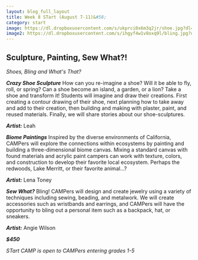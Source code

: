 ```yaml
---
layout: blog_full_layout
title: Week 8 STart (August 7-11)&#58; 
category: start
image: https://dl.dropboxusercontent.com/s/ukprci0x6m3q2jr/shoe.jpg?dl=0
image2: https://dl.dropboxusercontent.com/s/ihgyf4w1v8oxq9l/bling.jpg?dl=0
---
```



## Sculpture, Painting, Sew What?!


*_Shoes, Bling and What's That?_*

**_Crazy Shoe Sculpture_**
How can you re-imagine a shoe? Will it be able to fly, roll, or spring? Can a shoe become an island, a garden, or a lion? Take a shoe and transform it! Students will imagine and draw their creations. First creating a contour drawing of their shoe, next planning how to take away and add to their creation, then building and making with plaster, paint, and reused materials. Finally, we will share stories about our shoe-sculptures.

**_Artist:_** Leah


**_Biome Paintings_**
Inspired by the diverse environments of California, CAMPers will explore the connections within ecosystems by painting and building a three-dimensional biome canvas. Mixing a standard canvas with found materials and acrylic paint campers can work with texture, colors, and construction to develop their favorite local ecosystem. Perhaps the redwoods, Lake Merritt, or their favorite animal...?


**_Artist:_** Lena Toney

**_Sew What?_** 
Bling! 
CAMPers will design and create jewelry using a variety of techniques including sewing, beading, and metalwork. We will create accessories such as wristbands and earrings, and CAMPers will have the opportunity to bling out a personal item such as a backpack, hat, or sneakers.

**_Artist:_** Angie Wilson


**_$450_**

*STart CAMP is open to CAMPers entering grades 1-5*
